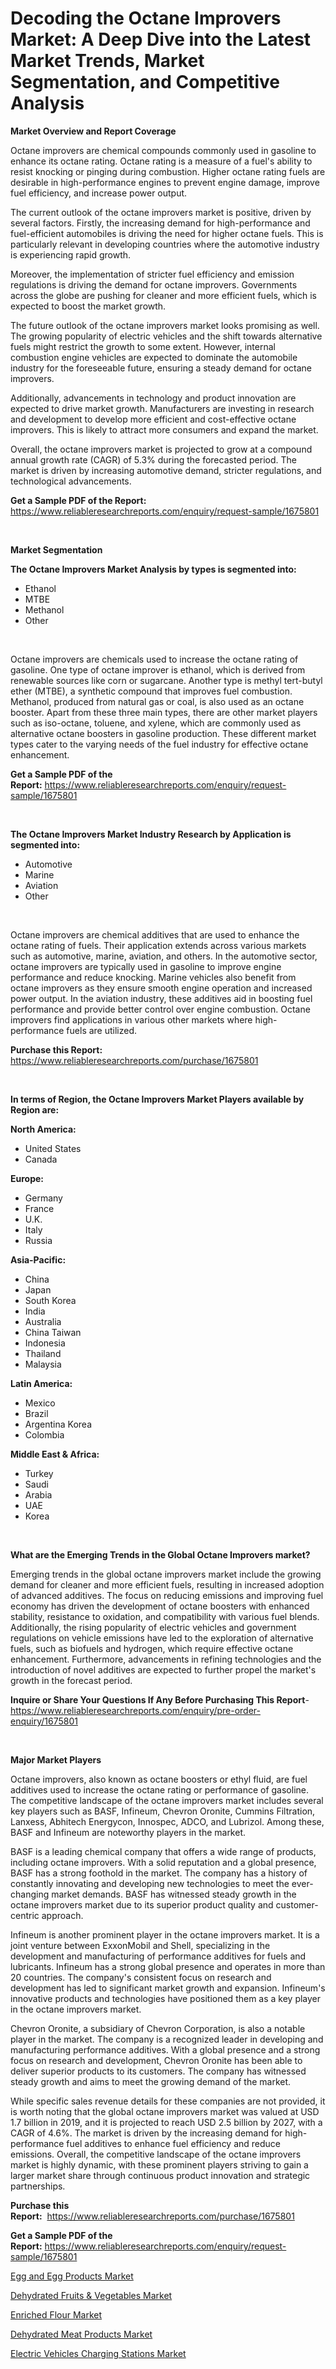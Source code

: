 <p><h1>Decoding the Octane Improvers Market: A Deep Dive into the Latest Market Trends, Market Segmentation, and Competitive Analysis</h1></p><p><strong>Market Overview and Report Coverage</strong></p>
<p><p>Octane improvers are chemical compounds commonly used in gasoline to enhance its octane rating. Octane rating is a measure of a fuel's ability to resist knocking or pinging during combustion. Higher octane rating fuels are desirable in high-performance engines to prevent engine damage, improve fuel efficiency, and increase power output.</p><p>The current outlook of the octane improvers market is positive, driven by several factors. Firstly, the increasing demand for high-performance and fuel-efficient automobiles is driving the need for higher octane fuels. This is particularly relevant in developing countries where the automotive industry is experiencing rapid growth.</p><p>Moreover, the implementation of stricter fuel efficiency and emission regulations is driving the demand for octane improvers. Governments across the globe are pushing for cleaner and more efficient fuels, which is expected to boost the market growth.</p><p>The future outlook of the octane improvers market looks promising as well. The growing popularity of electric vehicles and the shift towards alternative fuels might restrict the growth to some extent. However, internal combustion engine vehicles are expected to dominate the automobile industry for the foreseeable future, ensuring a steady demand for octane improvers.</p><p>Additionally, advancements in technology and product innovation are expected to drive market growth. Manufacturers are investing in research and development to develop more efficient and cost-effective octane improvers. This is likely to attract more consumers and expand the market.</p><p>Overall, the octane improvers market is projected to grow at a compound annual growth rate (CAGR) of 5.3% during the forecasted period. The market is driven by increasing automotive demand, stricter regulations, and technological advancements.</p></p>
<p><strong>Get a Sample PDF of the Report:</strong> <a href="https://www.reliableresearchreports.com/enquiry/request-sample/1675801">https://www.reliableresearchreports.com/enquiry/request-sample/1675801</a></p>
<p>&nbsp;</p>
<p><strong>Market Segmentation</strong></p>
<p><strong>The Octane Improvers Market Analysis by types is segmented into:</strong></p>
<p><ul><li>Ethanol</li><li>MTBE</li><li>Methanol</li><li>Other</li></ul></p>
<p>&nbsp;</p>
<p><p>Octane improvers are chemicals used to increase the octane rating of gasoline. One type of octane improver is ethanol, which is derived from renewable sources like corn or sugarcane. Another type is methyl tert-butyl ether (MTBE), a synthetic compound that improves fuel combustion. Methanol, produced from natural gas or coal, is also used as an octane booster. Apart from these three main types, there are other market players such as iso-octane, toluene, and xylene, which are commonly used as alternative octane boosters in gasoline production. These different market types cater to the varying needs of the fuel industry for effective octane enhancement.</p></p>
<p><strong>Get a Sample PDF of the Report:</strong>&nbsp;<a href="https://www.reliableresearchreports.com/enquiry/request-sample/1675801">https://www.reliableresearchreports.com/enquiry/request-sample/1675801</a></p>
<p>&nbsp;</p>
<p><strong>The Octane Improvers Market Industry Research by Application is segmented into:</strong></p>
<p><ul><li>Automotive</li><li>Marine</li><li>Aviation</li><li>Other</li></ul></p>
<p>&nbsp;</p>
<p><p>Octane improvers are chemical additives that are used to enhance the octane rating of fuels. Their application extends across various markets such as automotive, marine, aviation, and others. In the automotive sector, octane improvers are typically used in gasoline to improve engine performance and reduce knocking. Marine vehicles also benefit from octane improvers as they ensure smooth engine operation and increased power output. In the aviation industry, these additives aid in boosting fuel performance and provide better control over engine combustion. Octane improvers find applications in various other markets where high-performance fuels are utilized.</p></p>
<p><strong>Purchase this Report:</strong>&nbsp; <a href="https://www.reliableresearchreports.com/purchase/1675801">https://www.reliableresearchreports.com/purchase/1675801</a></p>
<p>&nbsp;</p>
<p><strong>In terms of Region, the Octane Improvers Market Players available by Region are:</strong></p>
<p>
    <p> <strong> North America: </strong>
        <ul>
            <li>United States</li>
            <li>Canada</li>
        </ul>
        </p> 
    <p> <strong> Europe: </strong>
        <ul>
            <li>Germany</li>
            <li>France</li>
            <li>U.K.</li>
            <li>Italy</li>
            <li>Russia</li>
        </ul>
        </p> 
    <p> <strong> Asia-Pacific: </strong>
        <ul>
            <li>China</li>
            <li>Japan</li>
            <li>South Korea</li>
            <li>India</li>
            <li>Australia</li>
            <li>China Taiwan</li>
            <li>Indonesia</li>
            <li>Thailand</li>
            <li>Malaysia</li>
        </ul>
        </p> 
    <p> <strong> Latin America: </strong>
        <ul>
            <li>Mexico</li>
            <li>Brazil</li>
            <li>Argentina Korea</li>
            <li>Colombia</li>
        </ul>
        </p> 
    <p> <strong> Middle East & Africa: </strong>
        <ul>
            <li>Turkey</li>
            <li>Saudi</li>
            <li>Arabia</li>
            <li>UAE</li>
            <li>Korea</li>
        </ul>
    </p>
    </p>
<p>&nbsp;</p>
<p><strong>What are the Emerging Trends in the Global Octane Improvers market?</strong></p>
<p><p>Emerging trends in the global octane improvers market include the growing demand for cleaner and more efficient fuels, resulting in increased adoption of advanced additives. The focus on reducing emissions and improving fuel economy has driven the development of octane boosters with enhanced stability, resistance to oxidation, and compatibility with various fuel blends. Additionally, the rising popularity of electric vehicles and government regulations on vehicle emissions have led to the exploration of alternative fuels, such as biofuels and hydrogen, which require effective octane enhancement. Furthermore, advancements in refining technologies and the introduction of novel additives are expected to further propel the market's growth in the forecast period.</p></p>
<p><strong>Inquire or Share Your Questions If Any Before Purchasing This Report</strong>- <a href="https://www.reliableresearchreports.com/enquiry/pre-order-enquiry/1675801">https://www.reliableresearchreports.com/enquiry/pre-order-enquiry/1675801</a></p>
<p>&nbsp;</p>
<p><strong>Major Market Players</strong></p>
<p><p>Octane improvers, also known as octane boosters or ethyl fluid, are fuel additives used to increase the octane rating or performance of gasoline. The competitive landscape of the octane improvers market includes several key players such as BASF, Infineum, Chevron Oronite, Cummins Filtration, Lanxess, Abhitech Energycon, Innospec, ADCO, and Lubrizol. Among these, BASF and Infineum are noteworthy players in the market.</p><p>BASF is a leading chemical company that offers a wide range of products, including octane improvers. With a solid reputation and a global presence, BASF has a strong foothold in the market. The company has a history of constantly innovating and developing new technologies to meet the ever-changing market demands. BASF has witnessed steady growth in the octane improvers market due to its superior product quality and customer-centric approach.</p><p>Infineum is another prominent player in the octane improvers market. It is a joint venture between ExxonMobil and Shell, specializing in the development and manufacturing of performance additives for fuels and lubricants. Infineum has a strong global presence and operates in more than 20 countries. The company's consistent focus on research and development has led to significant market growth and expansion. Infineum's innovative products and technologies have positioned them as a key player in the octane improvers market.</p><p>Chevron Oronite, a subsidiary of Chevron Corporation, is also a notable player in the market. The company is a recognized leader in developing and manufacturing performance additives. With a global presence and a strong focus on research and development, Chevron Oronite has been able to deliver superior products to its customers. The company has witnessed steady growth and aims to meet the growing demand of the market.</p><p>While specific sales revenue details for these companies are not provided, it is worth noting that the global octane improvers market was valued at USD 1.7 billion in 2019, and it is projected to reach USD 2.5 billion by 2027, with a CAGR of 4.6%. The market is driven by the increasing demand for high-performance fuel additives to enhance fuel efficiency and reduce emissions. Overall, the competitive landscape of the octane improvers market is highly dynamic, with these prominent players striving to gain a larger market share through continuous product innovation and strategic partnerships.</p></p>
<p><strong>Purchase this Report:</strong>&nbsp;&nbsp;<a href="https://www.reliableresearchreports.com/purchase/1675801">https://www.reliableresearchreports.com/purchase/1675801</a></p>
<p></p>
<p><strong>Get a Sample PDF of the Report:</strong>&nbsp;<a href="https://www.reliableresearchreports.com/enquiry/request-sample/1675801">https://www.reliableresearchreports.com/enquiry/request-sample/1675801</a></p>
<p><p><a href="https://medium.com/@seanhunt765/egg-and-egg-products-market-outlook-industry-overview-and-forecast-2023-to-2030-5c84a508f38e">Egg and Egg Products Market</a></p><p><a href="https://medium.com/@jamesday5g/dehydrated-fruits-amp-vegetables-market-share-evolution-and-market-growth-trends-2023-2030-6d602b1a88ed">Dehydrated Fruits & Vegetables Market</a></p><p><a href="https://medium.com/@alanwatkins6h/enriched-flour-market-competitive-analysis-market-trends-and-forecast-to-2030-69359dd99c2d">Enriched Flour Market</a></p><p><a href="https://medium.com/@waltercruz6g/dehydrated-meat-products-market-analysis-and-sze-forecasted-for-period-from-2023-to-2030-3880460d45b6">Dehydrated Meat Products Market</a></p><p><a href="https://medium.com/@marvinwalsh2023/electric-vehicles-charging-stations-market-focuses-on-market-share-size-and-projected-forecast-522b54f0f16c">Electric Vehicles Charging Stations Market</a></p></p>